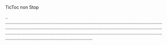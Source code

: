 TicToc non Stop

..
.........................................................................................................................................................................................................................................................................................................................................................................................................................................................